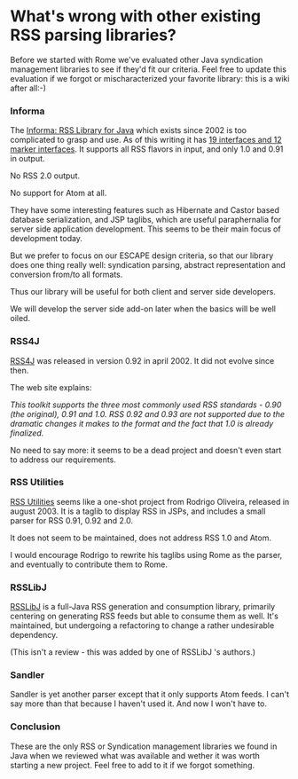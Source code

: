 # What's wrong with other existing RSS parsing libraries?


Before we started with Rome we've evaluated other Java syndication management libraries to see if they'd fit our criteria. Feel free to update this evaluation if we forgot or mischaracterized your favorite library: this is a wiki after all:\-)


### Informa



The [Informa: RSS Library for Java](http://informa.sourceforge.net/) which exists since 2002 is too complicated to grasp and use. As of this writing it has [19 interfaces and 12 marker interfaces](http://informa.sourceforge.net/apidocs/de/nava/informa/core/package-summary.html). It supports all RSS flavors in input, and only 1.0 and 0.91 in output.



No RSS 2.0 output.



No support for Atom at all.



They have some interesting features such as Hibernate and Castor based database serialization, and JSP taglibs, which are useful paraphernalia for server side application development. This seems to be their main focus of development today.



But we prefer to focus on our ESCAPE design criteria, so that our library does one thing really well: syndication parsing, abstract representation and conversion from/to all formats.



Thus our library will be useful for both client and server side developers.



We will develop the server side add\-on later when the basics will be well oiled.


### RSS4J



[RSS4J](http://www.churchillobjects.com/c/13005.html) was released in version 0.92 in april 2002. It did not evolve since then.



The web site explains:



_This toolkit supports the three most commonly used RSS standards \- 0.90 (the original), 0.91 and 1.0. RSS 0.92 and 0.93 are not supported due to the dramatic changes it makes to the format and the fact that 1.0 is already finalized._



No need to say more: it seems to be a dead project and doesn't even start to address our requirements.


### RSS Utilities



[RSS Utilities](http://java.sun.com/developer/technicalArticles/javaserverpages/rss_utilities/) seems like a one\-shot project from Rodrigo Oliveira, released in august 2003. It is a taglib to display RSS in JSPs, and includes a small parser for RSS 0.91, 0.92 and 2.0.



It does not seem to be maintained, does not address RSS 1.0 and Atom.



I would encourage Rodrigo to rewrite his taglibs using Rome as the parser, and eventually to contribute them to Rome.


### RSSLibJ



[RSSLibJ](http://enigmastation.com/rsslibj) is a full\-Java RSS generation and consumption library, primarily centering on generating RSS feeds but able to consume them as well. It's maintained, but undergoing a refactoring to change a rather undesirable dependency.



(This isn't a review \- this was added by one of RSSLibJ 's authors.)


### Sandler



Sandler is yet another parser except that it only supports Atom feeds. I can't say more than that because I haven't used it. And now I won't have to.


### Conclusion



These are the only RSS or Syndication management libraries we found in Java when we reviewed what was available and wether it was worth starting a new project. Feel free to add to it if we forgot something.

